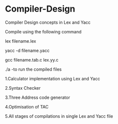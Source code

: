 # Compiler-Design
Compiler Design concepts in Lex and Yacc

Compile using the following command

lex filename.lex


yacc -d filename.yacc

gcc filename.tab.c lex.yy.c

./a -to run the compiled files

1.Calculator implementation using Lex and Yacc
  

2.Syntax Checker 


3.Three Address code generator


4.Optimisation of TAC


5.All stages of compilations in single Lex and Yacc file


